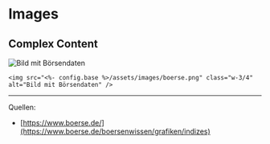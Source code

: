 # Images
## Complex Content

<img src="<%- config.base %>/assets/images/boerse.png" class="w-3/4" alt="Bild mit Börsendaten" />

<br />

```
<img src="<%- config.base %>/assets/images/boerse.png" class="w-3/4" alt="Bild mit Börsendaten" />
```

---

Quellen:
- [https://www.boerse.de/](https://www.boerse.de/boersenwissen/grafiken/indizes)
